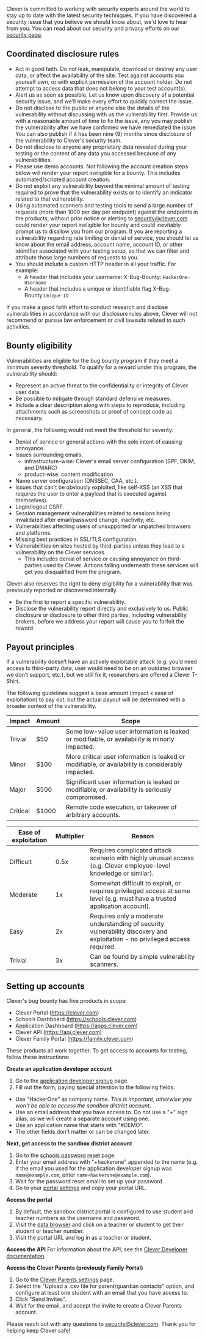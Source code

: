 Clever is committed to working with security experts around the world to stay up to date with the latest security techniques. If you have discovered a security issue that you believe we should know about, we'd love to hear from you. You can read about our security and privacy efforts on our [security page](https://clever.com/trust/security).

Coordinated disclosure rules
----------------------------
* Act in good faith. Do not leak, manipulate, download or destroy any user data, or affect the availability of the site. Test against accounts you yourself own, or with explicit permission of the account holder. Do not attempt to access data that does not belong to your test account(s).
* Alert us as soon as possible. Let us know upon discovery of a potential security issue, and we’ll make every effort to quickly correct the issue.
* Do not disclose to the public or anyone else the details of the vulnerability without discussing with us the vulnerability first. Provide us with a reasonable amount of time to fix the issue, any you may publish the vulnerability after we have confirmed we have remediated the issue. You can also publish if it has been nine (9) months since disclosure of the vulnerability to Clever's security team.
* Do not disclose to anyone any proprietary data revealed during your testing or the content of any data you accessed because of any vulnerabilities.
* Please use demo accounts. Not following the account creation steps below will render your report ineligible for a bounty. This includes automated/scripted account creation.
* Do not exploit any vulnerability beyond the minimal amount of testing required to prove that the vulnerability exists or to identify an indicator related to that vulnerability.
* Using automated scanners and testing tools to send a large number of requests (more than 1000 per day per endpoint) against the endpoints in the products, without prior notice or alerting to security@clever.com could render your report ineligible for bounty and could inevitably prompt us to disallow you from our program. If you are reporting a vulnerability regarding rate limiting or denial of service, you should let us know about the email address, account name, account ID, or other identifier associated with your testing setup, so that we can filter and attribute those large numbers of requests to you. 
* You should include a custom HTTP header in all your traffic. For example:
  * A header that includes your username: X-Bug-Bounty: `HackerOne-Username`
  * A header that includes a unique or identifiable flag X-Bug-Bounty:`Unique-ID`

If you make a good faith effort to conduct research and disclose vulnerabilities in accordance with our disclosure rules above, Clever will not recommend or pursue law enforcement or civil lawsuits related to such activities.

Bounty eligibility
------------------
Vulnerabilities are eligible for the bug bounty program if they meet a minimum severity threshold. To qualify for a reward under this program, the vulnerability should:

* Represent an active threat to the confidentiality or integrity of Clever user data.
* Be possible to mitigate through standard defensive measures.
* Include a clear description along with steps to reproduce, including attachments such as screenshots or proof of concept code as necessary.

In general, the following would not meet the threshold for severity:

* Denial of service or general actions with the sole intent of causing annoyance.
* Issues surrounding emails:
  * infrastructure-wise: Clever's email server configuration (SPF, DKIM, and DMARC)
  * product-wise: content modification
* Name server configuration (DNSSEC, CAA, etc.).
* Issues that can't be obviously exploited, like self-XSS (an XSS that requires the user to enter a payload that is executed against themselves).
* Login/logout CSRF.
* Session management vulnerabilities related to sessions being invalidated after email/password change, inactivity, etc.
* Vulnerabilities affecting users of unsupported or unpatched browsers and platforms.
* Missing best practices in SSL/TLS configuration.
* Vulnerabilities on sites hosted by third-parties unless they lead to a vulnerability on the Clever services.
  * This includes denial of service or causing annoyance on third-parties used by Clever. Actions falling underneath these services will get you disqualified from the program.


Clever also reserves the right to deny eligibility for a vulnerability that was previously reported or discovered internally.

* Be the first to report a specific vulnerability.
* Disclose the vulnerability report directly and exclusively to us. Public disclosure or disclosure to other third parties, including vulnerability brokers, before we address your report will cause you to forfeit the reward.

Payout principles
-----------------
If a vulnerability doesn’t have an actively exploitable attack (e.g. you’d need access to third-party data, user would need to be on an outdated browser we don’t support, etc.), but we still fix it, researchers are offered a Clever T-Shirt.

The following guidelines suggest a base amount (impact x ease of exploitation) to pay out, but the actual payout will be determined with a broader context of the vulnerability.

| Impact | Amount | Scope |
|--------|--------|-------|
| Trivial | $50 | Some low-value user information is leaked or modifiable, or availability is minorly impacted. |
| Minor | $100 | More critical user information is leaked or modifiable, or availability is considerably impacted. |
| Major | $500 | Significant user information is leaked or modifiable, or availability is seriously compromised. |
| Critical | $1000 | Remote code execution, or takeover of arbitrary accounts. |

| Ease of exploitation | Multiplier | Reason |
|----------------------|------------|--------|
| Difficult | 0.5x | Requires complicated attack scenario with highly unusual access (e.g. Clever employee-level knowledge or similar). |
| Moderate | 1x | Somewhat difficult to exploit, or requires privileged access at some level (e.g. must have a trusted application account). |
| Easy | 2x | Requires only a moderate understanding of security vulnerability discovery and exploitation - no privileged access required. |
| Trivial | 3x | Can be found by simple vulnerability scanners. |

Setting up accounts
-------------------

Clever's bug bounty has five products in scope:
* Clever Portal (https://clever.com)
* Schools Dashboard (https://schools.clever.com)
* Application Dashboard (https://apps.clever.com)
* Clever API (https://api.clever.com)
* Clever Family Portal (https://family.clever.com)

These products all work together. To get access to accounts for testing, follow these instructions:

**Create an application developer account**
1. Go to the [application developer signup](https://apps.clever.com/signup) page.
2. Fill out the form, paying special attention to the following fields:
  * Use "HackerOne" as company name. *This is important, otherwise you won't be able to access the sandbox district account*.
  * Use an email address that you have access to. Do not use a "+" sign alias, as we will create a separate account using one.
  * Use an application name that starts with "#DEMO".
  * The other fields don't matter or can be changed later.

**Next, get access to the sandbox district account**
1. Go to the [schools password reset](https://clever.com/oauth/district_admin/recover-account) page.
2. Enter your email address with "+hackerone" appended to the name (e.g. if the email you used for the application developer signup was `name@example.com`, enter `name+hackerone@example.com`).
3. Wait for the password reset email to set up your password.
4. Go to your [portal settings](https://schools.clever.com/portal/settings) and copy your portal URL.

**Access the portal**
1. By default, the sandbox district portal is configured to use student and teacher numbers as the username and password.
2. Visit the [data browser](https://schools.clever.com/browser) and click on a teacher or student to get their student or teacher number.
3. Visit the portal URL and log in as a teacher or student.

 **Access the API**
For information about the API, see the [Clever Developer documentation](http://dev.clever.com/).

**Access the Clever Parents (previously Family Portal)**
1. Go to the [Clever Parents settings](https://schools.clever.com/clever-parents/invitations) page.
2. Select the "Upload a .csv file for parent/guardian contacts" option, and configure at least one student with an email that you have access to.
3. Click "Send Invites".
4. Wait for the email, and accept the invite to create a Clever Parents account.

Please reach out with any questions to security@clever.com. Thank you for helping keep Clever safe!
